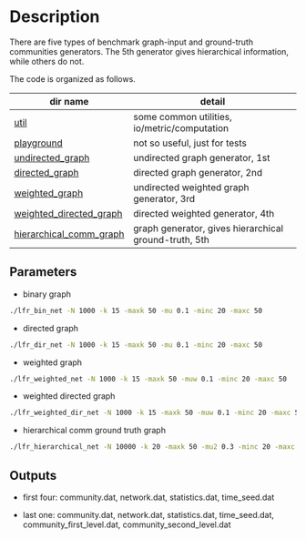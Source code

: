 # Description

There are five types of benchmark graph-input and ground-truth communities generators. The 5th generator 
gives hierarchical information, while others do not.

The code is organized as follows.

dir name | detail
--- | ---
[util](util) | some common utilities, io/metric/computation
[playground](playground) | not so useful, just for tests
[undirected_graph](undirected_graph) | undirected graph generator, 1st
[directed_graph](directed_graph) | directed graph generator, 2nd
[weighted_graph](weighted_graph) | undirected weighted graph generator, 3rd
[weighted_directed_graph](weighted_directed_graph) | directed weighted generator, 4th
[hierarchical_comm_graph](hierarchical_comm_graph) | graph generator, gives hierarchical ground-truth, 5th

## Parameters

- binary graph

```zsh
./lfr_bin_net -N 1000 -k 15 -maxk 50 -mu 0.1 -minc 20 -maxc 50
```

- directed graph

```zsh
./lfr_dir_net -N 1000 -k 15 -maxk 50 -mu 0.1 -minc 20 -maxc 50
```

- weighted graph

```zsh
./lfr_weighted_net -N 1000 -k 15 -maxk 50 -muw 0.1 -minc 20 -maxc 50
```

- weighted directed graph 

```zsh
./lfr_weighted_dir_net -N 1000 -k 15 -maxk 50 -muw 0.1 -minc 20 -maxc 50
```

- hierarchical comm ground truth graph

```zsh
./lfr_hierarchical_net -N 10000 -k 20 -maxk 50 -mu2 0.3 -minc 20 -maxc 50 -minC 100 -maxC 1000 -mu1 0.1
```

## Outputs

- first four: community.dat, network.dat, statistics.dat, time_seed.dat

- last one: community.dat, network.dat, statistics.dat, time_seed.dat, community_first_level.dat, community_second_level.dat